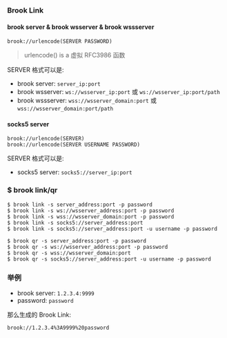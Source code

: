 ### Brook Link

#### brook server & brook wsserver & brook wssserver

```
brook://urlencode(SERVER PASSWORD)
```

> urlencode() is a 虚拟 RFC3986 函数

SERVER 格式可以是:

* brook server: `server_ip:port`
* brook wsserver: `ws://wsserver_ip:port` 或 `ws://wsserver_ip:port/path`
* brook wssserver: `wss://wsserver_domain:port` 或 `wss://wsserver_domain:port/path`

#### socks5 server

```
brook://urlencode(SERVER)
brook://urlencode(SERVER USERNAME PASSWORD)
```

SERVER 格式可以是:

* socks5 server: `socks5://server_ip:port`

### $ brook link/qr

```
$ brook link -s server_address:port -p password
$ brook link -s ws://wsserver_address:port -p password
$ brook link -s wss://wsserver_domain:port -p password
$ brook link -s socks5://server_address:port
$ brook link -s socks5://server_address:port -u username -p password

$ brook qr -s server_address:port -p password
$ brook qr -s ws://wsserver_address:port -p password
$ brook qr -s wss://wsserver_domain:port
$ brook qr -s socks5://server_address:port -u username -p password
```

### 举例

* brook server: `1.2.3.4:9999`
* password: `password`

那么生成的 Brook Link:

```
brook://1.2.3.4%3A9999%20password
```

